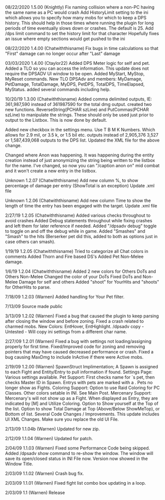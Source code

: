 08/22/2020   1.5.00 (Knightly)
Fix naming collision where a non-PC having the same name as a PC would crash
Add HistoryLimit setting to the ini which allows you to specify how many mobs for which to keep a DPS history.
  This should help in those times where running the plugin for long periods of time eventually slows down or
  crashes.  The default is 25.
Add /dps limit command to set the history limit for that character
Hopefully fixes an issue where empty sections would get pushed to the ini

08/22/2020   1.4.00 (Chatwiththisname)
Fix bugs in time calculations so that "First" damage can no longer occur after "Last" damage

03/03/2020   1.4.00 (Ctaylor22)
Added DPS Meter logic for self and pet. Added a TLO so you can access the information.
This update does not require the DPSADV UI window to be open. Added MyStart, MyStop, MyReset commands.
New TLO DPSAdv and members: MyDamage, PetDamage, TotalDamage, MyDPS, PetDPS, TotalDPS, TimeElapsed, MyStatus.
added several commands including help.

10/20/19  1.3.00 (Chatwiththisname)
Added comma delimited outputs, IE: 361,987,590 instead of 361987590 for the total dmg output.
created two new functions. ReverseString(PCHAR szLine) and PutCommas(PCHAR szLine) to manipulate the strings.
These should only be used just prior to output to the Listbox. This is now done by default.

Added new checkbox in the settings menu. Use T B M K Numbers. Which allows for 2.9 mil, or 3.5 k, or 1.5 bil etc.
outputs instead of 2,905,376 3,527 or 1,587,439,068 outputs to the DPS list.
Updated the XML file for the above change.

Changed where Anon was happening. It was happening during the entity creation instead of just anonymizing
the string being written to the listbox for the name. I've changed, so now you can "/caption anon on" mid
combat and it won't create a new entry in the listbox. 

Unknown  1.2.07 (Chatwiththisname)
Add new column %, to show percentage of damage per entry (ShowTotal is an exception)
Update .xml file

Unknown  1.2.06 (Chatwiththisname)
Add new column Time to show the length of time the entry has been engaged with the target.
Update .xml file

2/27/19  1.2.05 (Chatwiththisname)
Added various checks throughout to avoid crashes
Added Debug statements throughout while fixing crashes and left them for later reference if needed.
Added "/dpsadv debug" toggle to toggle on and off the debug while in game.
Added "Smashes" and "Smash" to the hits (Berserker pet did this, added to both as options just in case others can smash).

1/19/19  1.2.05 (Chatwiththisname)
Tried to categorize all Chat colors in comments
Added Thorn and Fire based DS's
Added Pet Non-Melee damage.

1/6/19  1.2.04 (Chatwiththisname)
Added 2 new colors for Others DoTs and Others Non-Melee
Changed the color of your DoTs
Fixed DoTs and Non-Melee Damage for self and others
Added "shoot" for YourHits and "shoots" for OtherHits to parse.

7/18/09  1.2.03 (Warnen)
Added handling for Your Pet filter.

7/13/09 
Source made public

3/13/09  1.2.02 (Warnen)
Fixed a bug that caused the plugin to keep parsing after closing the window and before zoning.
Fixed a crash related to charmed mobs.
New Colors: EntHover, EntHighlight.
/dpsadv copy - Untested - Will copy ini settings from a different char name.

2/27/09  1.2.01 (Warnen)
Fixed a bug with settings not loading/assigning properly for first time.
Fixed/Improved code for zoning and removing pointers that may have caused decreased performance or crash.
Fixed a bug causing MaxDmg to include InActive if there were Active mobs.

2/19/09  1.2.00 (Warnen)
SpawnStruct Implimentation; A Spawn is assigned to each Fight and Entity/Entry to pull information if found.
Settings Page: Various settings available.
Pet Support: First checks name for `s pet, then checks Master ID in Spawn. Entrys with pets are marked with a .
Pets no longer show as Fights.
Coloring Support: Option to use Raid Coloring for PC Classes. Other colors setable in INI. See Main Post.
Mercenary Support: Mercenary's will not show up as a Fight. When displayed as Entry, they are indicated by [M] and Utilize Coloring.
Option to Show yourself at the Top of the list.
Option to show Total Damage at Top (Above/Below ShowMeTop), or Bottom of list.
Several Code Changes / Improvements.
This update includes UI XML Changes. Make sure you replace the old UI File.

2/13/09  1.1.04b (Warnen)
Updated for new zip.

2/12/09  1.1.04 (Warnen)
Updated for patch.

2/04/09  1.1.03 (Warnen)
Fixed some Performance Code being skipped.
Added /dpsadv show command to re-show the window.
The window will save its open/closed status in INI File now.
Version now showed in the Window Title.

2/03/09  1.1.02 (Warnen)
Crash bug fix.

2/03/09  1.1.01 (Warnen)
Fixed fight list combo box updating in a loop.

2/03/09  1.1 (Warnen)
Release